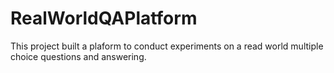 # RealWorldQAPlatform

This project built a plaform to conduct experiments on a read world multiple choice questions and answering.
